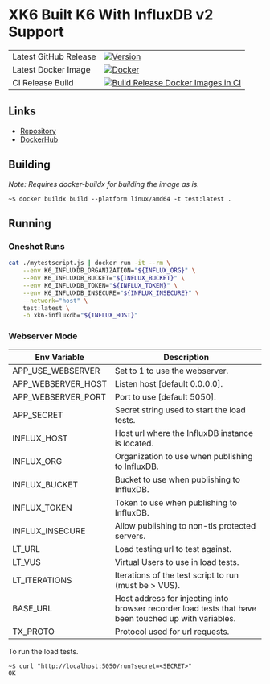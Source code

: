# XK6 Built K6 With InfluxDB v2 Support

| | |
|---|---|
| Latest GitHub Release | [![Version](https://img.shields.io/github/v/release/cweidner3/k6-influx-dkr)](https://github.com/cweidner3/k6-influx-dkr) |
| Latest Docker Image | [![Docker](https://img.shields.io/docker/v/cweidner3/k6-influx-dkr)](https://github.com/cweidner3/k6-influx-dkr) |
| CI Release Build | [![Build Release Docker Images in CI](https://github.com/cweidner3/k6-influx-dkr/actions/workflows/push-rel-images.yml/badge.svg)](https://github.com/cweidner3/k6-influx-dkr/actions/workflows/push-rel-images.yml) |

## Links

- [Repository](https://github.com/cweidner3/k6-influx-dkr)
- [DockerHub](https://hub.docker.com/r/cweidner3/k6-influx-dkr)

## Building

_Note: Requires docker-buildx for building the image as is._

```
~$ docker buildx build --platform linux/amd64 -t test:latest .
```

## Running

### Oneshot Runs

```bash
cat ./mytestscript.js | docker run -it --rm \
    --env K6_INFLUXDB_ORGANIZATION="${INFLUX_ORG}" \
    --env K6_INFLUXDB_BUCKET="${INFLUX_BUCKET}" \
    --env K6_INFLUXDB_TOKEN="${INFLUX_TOKEN}" \
    --env K6_INFLUXDB_INSECURE="${INFLUX_INSECURE}" \
    --network="host" \
    test:latest \
    -o xk6-influxdb="${INFLUX_HOST}"
```

### Webserver Mode

| Env Variable       | Description                                           |
|--------------------|-------------------------------------------------------|
| APP_USE_WEBSERVER  | Set to 1 to use the webserver.                        |
| APP_WEBSERVER_HOST | Listen host [default 0.0.0.0].                        |
| APP_WEBSERVER_PORT | Port to use [default 5050].                           |
| APP_SECRET         | Secret string used to start the load tests.           |
| INFLUX_HOST        | Host url where the InfluxDB instance is located.      |
| INFLUX_ORG         | Organization to use when publishing to InfluxDB.      |
| INFLUX_BUCKET      | Bucket to use when publishing to InfluxDB.            |
| INFLUX_TOKEN       | Token to use when publishing to InfluxDB.             |
| INFLUX_INSECURE    | Allow publishing to non-tls protected servers.        |
| LT_URL             | Load testing url to test against.                     |
| LT_VUS             | Virtual Users to use in load tests.                   |
| LT_ITERATIONS      | Iterations of the test script to run (must be > VUS). |
| BASE_URL           | Host address for injecting into browser recorder load tests that have been touched up with variables. |
| TX_PROTO           | Protocol used for url requests.                       |

To run the load tests.

```
~$ curl "http://localhost:5050/run?secret=<SECRET>"
OK
```
